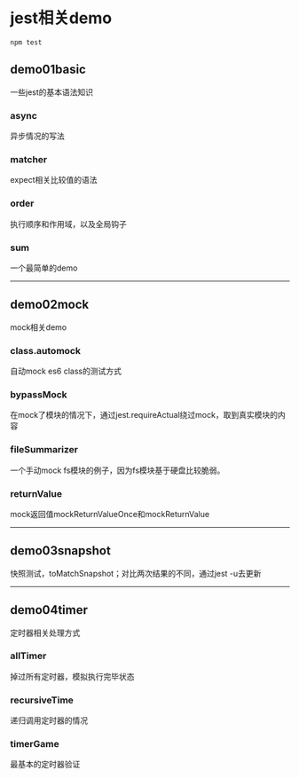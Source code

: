 # jest相关demo

``` 
npm test
```

## demo01basic

一些jest的基本语法知识

### async

异步情况的写法

### matcher

expect相关比较值的语法

### order

执行顺序和作用域，以及全局钩子

### sum

一个最简单的demo

---

## demo02mock

mock相关demo

### class.automock

自动mock es6 class的测试方式

### bypassMock

在mock了模块的情况下，通过jest.requireActual绕过mock，取到真实模块的内容

### fileSummarizer

一个手动mock fs模块的例子，因为fs模块基于硬盘比较脆弱。

### returnValue

mock返回值mockReturnValueOnce和mockReturnValue


---

## demo03snapshot

快照测试，toMatchSnapshot；对比两次结果的不同，通过jest -u去更新

---

## demo04timer

定时器相关处理方式

### allTimer
掉过所有定时器，模拟执行完毕状态

### recursiveTime
递归调用定时器的情况

### timerGame
最基本的定时器验证